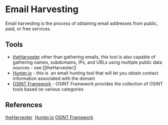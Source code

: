 # Email Harvesting

Email harvesting is the process of obtaining email addresses from public, paid, or free services.
## Tools

-   [theHarvester](https://github.com/laramies/theHarvester) other than gathering emails, this tool is also capable of gathering names, subdomains, IPs, and URLs using multiple public data sources - see [[theHarvester]]
-   [Hunter.io](https://hunter.io/) - this is  an email hunting tool that will let you obtain contact information associated with the domain
-   [OSINT Framework](https://osintframework.com/) - OSINT Framework provides the collection of OSINT tools based on various categories
## References

[theHarvester](https://github.com/laramies/theHarvester) 
[Hunter.io](https://hunter.io/)
[OSINT Framework](https://osintframework.com/)
